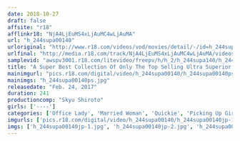 ```yaml
---
date: 2018-10-27
draft: false
affsite: "r18"
afflinkr18: "NjA4LjEuMS4xLjAuMC4wLjAuMA"
url: "h_244supa00140"
urloriginal: "http://www.r18.com/videos/vod/movies/detail/-/id=h_244supa00140"
urlfinal: "http://media.r18.com/track/NjA4LjEuMS4xLjAuMC4wLjAuMA/videos/vod/movies/detail/-/id=h_244supa00140"
samplevid: "awspv3001.r18.com/litevideo/freepv/h/h_2/h_244supa140/h_244supa140_dmb_w.mp4"
title: "A Super Best Collection Of Only The Top Selling Ultra Superior Class Amateur Babes Totally Exclusive Special Bonus Footage Included!!"
mainimgurl: "pics.r18.com/digital/video/h_244supa00140/h_244supa00140ps.jpg"
mainimgs: "h_244supa00140ps.jpg"
releasedate: "Feb. 24, 2017"
duration: 241
productioncomp: "Skyu Shiroto"
girls: ['----']
categories: ['Office Lady', 'Married Woman', 'Quickie', 'Picking Up Girls', 'Variety', 'Compilation', 'Over 4 Hours', 'Hi-Def']
imgurls: ['pics.r18.com/digital/video/h_244supa00140/h_244supa00140jp-1.jpg', 'pics.r18.com/digital/video/h_244supa00140/h_244supa00140jp-2.jpg', 'pics.r18.com/digital/video/h_244supa00140/h_244supa00140jp-3.jpg', 'pics.r18.com/digital/video/h_244supa00140/h_244supa00140jp-4.jpg', 'pics.r18.com/digital/video/h_244supa00140/h_244supa00140jp-5.jpg', 'pics.r18.com/digital/video/h_244supa00140/h_244supa00140jp-6.jpg', 'pics.r18.com/digital/video/h_244supa00140/h_244supa00140jp-7.jpg', 'pics.r18.com/digital/video/h_244supa00140/h_244supa00140jp-8.jpg', 'pics.r18.com/digital/video/h_244supa00140/h_244supa00140jp-9.jpg', 'pics.r18.com/digital/video/h_244supa00140/h_244supa00140jp-10.jpg', 'pics.r18.com/digital/video/h_244supa00140/h_244supa00140jp-11.jpg', 'pics.r18.com/digital/video/h_244supa00140/h_244supa00140jp-12.jpg', 'pics.r18.com/digital/video/h_244supa00140/h_244supa00140jp-13.jpg', 'pics.r18.com/digital/video/h_244supa00140/h_244supa00140jp-14.jpg', 'pics.r18.com/digital/video/h_244supa00140/h_244supa00140jp-15.jpg', 'pics.r18.com/digital/video/h_244supa00140/h_244supa00140jp-16.jpg', 'pics.r18.com/digital/video/h_244supa00140/h_244supa00140jp-17.jpg', 'pics.r18.com/digital/video/h_244supa00140/h_244supa00140jp-18.jpg', 'pics.r18.com/digital/video/h_244supa00140/h_244supa00140jp-19.jpg', 'pics.r18.com/digital/video/h_244supa00140/h_244supa00140jp-20.jpg']
imgs: ['h_244supa00140jp-1.jpg', 'h_244supa00140jp-2.jpg', 'h_244supa00140jp-3.jpg', 'h_244supa00140jp-4.jpg', 'h_244supa00140jp-5.jpg', 'h_244supa00140jp-6.jpg', 'h_244supa00140jp-7.jpg', 'h_244supa00140jp-8.jpg', 'h_244supa00140jp-9.jpg', 'h_244supa00140jp-10.jpg', 'h_244supa00140jp-11.jpg', 'h_244supa00140jp-12.jpg', 'h_244supa00140jp-13.jpg', 'h_244supa00140jp-14.jpg', 'h_244supa00140jp-15.jpg', 'h_244supa00140jp-16.jpg', 'h_244supa00140jp-17.jpg', 'h_244supa00140jp-18.jpg', 'h_244supa00140jp-19.jpg', 'h_244supa00140jp-20.jpg']
---
```

